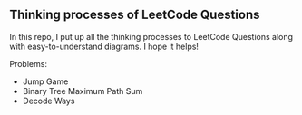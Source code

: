 ## Thinking processes of LeetCode Questions

In this repo, I put up all the thinking processes to 
LeetCode Questions along with easy-to-understand diagrams.
I hope it helps!
 
Problems:

* Jump Game
* Binary Tree Maximum Path Sum
* Decode Ways